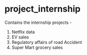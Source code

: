 # project_internship
Contains the internship projects - 
1. Netflix data
2. EV sales
3. Regulatory affairs of road Accident
4. Super Mart grocery sales
